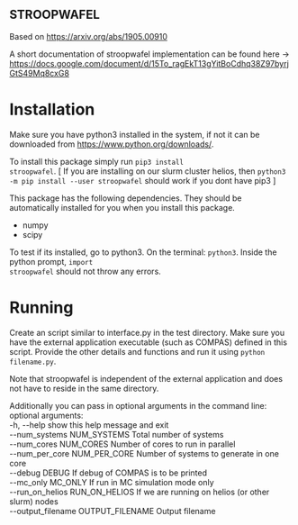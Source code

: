 ## STROOPWAFEL
Based on https://arxiv.org/abs/1905.00910

A short documentation of stroopwafel implementation can be found here -> https://docs.google.com/document/d/15To_ragEkT13gYitBoCdhq38Z97byrjGtS49Mq8cxG8

# Installation
Make sure you have python3 installed in the system, if not it can be downloaded from https://www.python.org/downloads/. 

To install this package simply run <code>pip3 install stroopwafel</code>. [ If you are installing on our slurm cluster helios, then <code>python3 -m pip install --user stroopwafel</code> should work if you dont have pip3 ]

This package has the following dependencies. They should be automatically installed for you when you install this package.
<ul>
    <li>numpy</li>
    <li>scipy</li>
</ul>

To test if its installed, go to python3. On the terminal: <code>python3</code>.
Inside the python prompt, <code>import stroopwafel</code> should not throw any errors.

# Running
Create an script similar to interface.py in the test directory. Make sure you have the external application executable (such as COMPAS) defined in this script. Provide the other details and functions and run it using <code>python filename.py</code>. 

Note that stroopwafel is independent of the external application and does not have to reside in the same directory. 

Additionally you can pass in optional arguments in the command line:
<br/>
optional arguments:<br/>
  -h, --help            show this help message and exit<br/>
  --num_systems NUM_SYSTEMS
                        Total number of systems<br/>
  --num_cores NUM_CORES
                        Number of cores to run in parallel<br/>
  --num_per_core NUM_PER_CORE
                        Number of systems to generate in one core <br/>
  --debug DEBUG         If debug of COMPAS is to be printed <br/>
  --mc_only MC_ONLY     If run in MC simulation mode only <br/>
  --run_on_helios RUN_ON_HELIOS
                        If we are running on helios (or other slurm) nodes <br/>
  --output_filename OUTPUT_FILENAME
                        Output filename <br/>
</code>
